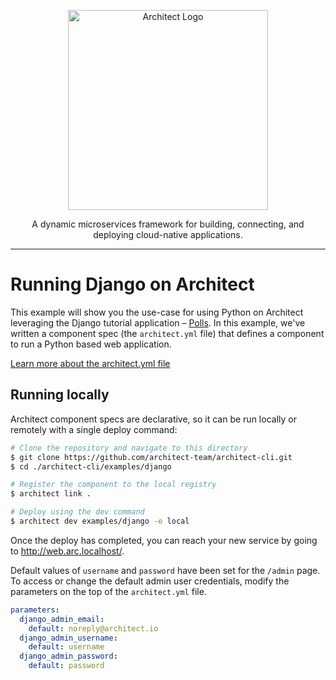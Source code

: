 <p align="center">
  <a href="//architect.io" target="blank"><img src="https://docs.architect.io/img/logo.svg" width="320" alt="Architect Logo" /></a>
</p>

<p align="center">
  A dynamic microservices framework for building, connecting, and deploying cloud-native applications.
</p>

---

# Running Django on Architect

This example will show you the use-case for using Python on Architect leveraging the Django tutorial application – [Polls](//docs.djangoproject.com/en/4.0/intro/tutorial01/). In this example, we've written a component spec (the `architect.yml` file) that defines a component to run a Python based web application.

[Learn more about the architect.yml file](//docs.architect.io/configuration)

## Running locally

Architect component specs are declarative, so it can be run locally or remotely with a single deploy command:

```sh
# Clone the repository and navigate to this directory
$ git clone https://github.com/architect-team/architect-cli.git
$ cd ./architect-cli/examples/django

# Register the component to the local registry
$ architect link .

# Deploy using the dev command
$ architect dev examples/django -e local
```

Once the deploy has completed, you can reach your new service by going to http://web.arc.localhost/.

Default values of `username` and `password` have been set for the `/admin` page. To access or change the default admin user credentials, modify the parameters on the top of the `architect.yml` file.

```yaml
parameters:
  django_admin_email:
    default: noreply@architect.io
  django_admin_username:
    default: username
  django_admin_password:
    default: password
```
